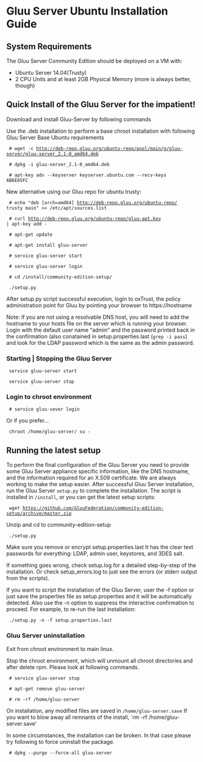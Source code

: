 # Gluu Server Ubuntu Installation Guide

## System Requirements

The Gluu Server Community Edition should be deployed on a VM with:

* Ubuntu Server 14.04(Trusty)
* 2 CPU Units and at least 2GB Physical Memory (more is always better, though)

## Quick Install of the Gluu Server for the impatient! 

Download and install Gluu-Server by following commands

Use the .deb installation to perform a base chroot installation with following Gluu Server Base Ubuntu requirements


<code> # wget -c http://deb-repo.gluu.org/ubuntu-repo/pool/main/g/gluu-server/gluu-server_2.1-0_amd64.deb </code>

<code> # dpkg -i gluu-server_2.1-0_amd64.deb </code> 

<code> # apt-key adv --keyserver keyserver.ubuntu.com --recv-keys AB6E65FC </code>

New alternative using our Gluu repo for ubuntu trusty:

<code> # echo "deb [arch=amd64] http://deb-repo.gluu.org/ubuntu-repo/ trusty main" >> /etc/apt/sources.list </code>

<code> # curl http://deb-repo.gluu.org/ubuntu-repo/gluu-apt.key | apt-key add - </code>

<code> # apt-get update </code>

<code> # apt-get install gluu-server </code>

<code> # service gluu-server start </code>

<code> # service gluu-server login </code> 

<code> # cd /install/community-edition-setup/ </code>

<code> ./setup.py </code>

After setup.py script successful execution, login to oxTrust, the policy
administration point for Gluu by pointing your browser to 
https://hostname

Note: if you are not using a resolvable DNS host, you will need to add 
the hostname to your hosts file on the server which is running your browser.
Login with the default user name “admin” and the password printed back in 
the confirmation (also conatained in setup.properties.last (`grep -i pass`)
and look for the LDAP password which is the same as the admin password.

### Starting | Stopping the Gluu Server

<code> service gluu-server start </code>
 
<code> service gluu-server stop </code>

### Login to chroot environment

<code> # service gluu-sever login </code>

Or if you prefer... 

<code> chroot /home/gluu-server/ su - </code>

## Running the latest setup

To perform the final configuration of the Gluu Server you need to provide 
some Gluu Server appliance specific information, like the DNS hostname, and 
the information required for an X.509 certificate. 
We are always working to make the setup easier. After successful Gluu 
Server installation, run the Gluu Server `setup.py` to complete the 
installation. The script is installed in `/install`, or you can get the latest 
setup scripts:

<code> wget https://github.com/GluuFederation/community-edition-setup/archive/master.zip </code>

Unzip and cd to community-edition-setup

<code> ./setup.py </code>

Make sure you remove or encrypt setup.properties.last It has the clear text passwords for everything: LDAP, admin user, keystores, and 3DES salt.

If something goes wrong, check setup.log for a detailed step-by-step of the installation. Or check setup_errors.log to just see the errors (or stderr output from the scripts).

If you want to script the installation of the Gluu Server, user the -f option or just save the properties file as setup.properties and it will be automatically detected. Also use the -n option to suppress the interactive confirmation to proceed. For example, to re-run the last installation:

<code> ./setup.py -n -f setup.properties.last </code>

### Gluu Server uninstallation

Exit from chroot environment to main linux.

Stop the chroot environment, which will unmount all chroot directories and after delete rpm. Please look at following commands.

<code> # service gluu-server stop </code>

<code> # apt-get remove gluu-server </code>

<code> # rm -rf /home/gluu-server </code>

On installation, any modified files are saved in `/home/gluu-server.save`
If you want to blow away all remnants of the install, `rm -rf /home/gluu-server.save'

In some circumstances, the installation can be broken. In that case please 
try following to force uninstall the package.

<code> # dpkg --purge --force-all gluu-server </code>
